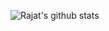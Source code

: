 
![Rajat's github stats](https://github-readme-stats.vercel.app/api?username=rajUwU&show_icons=true&hide_border=true&theme=radical)
